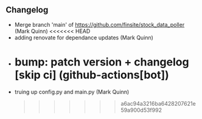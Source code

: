 ## Changelog

- Merge branch 'main' of https://github.com/finsite/stock_data_poller (Mark Quinn)
  <<<<<<< HEAD
- adding renovate for dependance updates (Mark Quinn)
- # bump: patch version + changelog [skip ci] (github-actions[bot])
- truing up config.py and main.py (Mark Quinn)
  > > > > > > > a6ac94a3216ba6428207621e59a900d53f992
